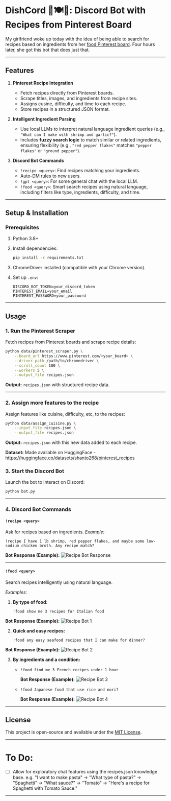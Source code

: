 # DishCord 📍🍽️🤖: Discord Bot with Recipes from Pinterest Board

My girlfriend woke up today with the idea of being able to search for recipes based on ingredients from her [food Pinterest board](https://www.pinterest.com/madihowa/foods/). Four hours later, she got this bot that does just that.

---

## Features

1. **Pinterest Recipe Integration**

   - Fetch recipes directly from Pinterest boards.
   - Scrape titles, images, and ingredients from recipe sites.
   - Assigns cusine, difficulty, and time to each recipe.
   - Store recipes in a structured JSON format.

2. **Intelligent Ingredient Parsing**

   - Use local LLMs to interpret natural language ingredient queries (e.g., `"What can I make with shrimp and garlic?"`).
   - Includes **fuzzy search logic** to match similar or related ingredients, ensuring flexibility (e.g., `"red pepper flakes"` matches `"pepper flakes"` or `"ground pepper"`).

3. **Discord Bot Commands**

   - `!recipe <query>`: Find recipes matching your ingredients.
   - Auto-DM rules to new users.
   - `!gpt <query>`: For some general chat with the local LLM.
   - `!food <query>`: Smart search recipes using natural language, including filters like type, ingredients, difficulty, and time.

---

## Setup & Installation

### Prerequisites

1. Python 3.8+
2. Install dependencies:

   ```bash
   pip install -r requirements.txt
   ```

3. ChromeDriver installed (compatible with your Chrome version).

4. Set up `.env`:
   ```plaintext
   DISCORD_BOT_TOKEN=your_discord_token
   PINTEREST_EMAIL=your_email
   PINTEREST_PASSWORD=your_password
   ```

---

## Usage

### **1. Run the Pinterest Scraper**

Fetch recipes from Pinterest boards and scrape recipe details:

```bash
python data/pinterest_scraper.py \
    --board_url https://www.pinterest.com/<your_board> \
    --driver_path /path/to/chromedriver \
    --scroll_count 100 \
    --workers 5 \
    --output_file recipes.json
```

**Output:** `recipes.json` with structured recipe data.


---

### **2. Assign more features to the recipe**

Assign features like cuisine, difficulty, etc, to the recipes:

```bash
python data/assign_cuisine.py \
    --input_file recipes.json \
    --output_file recipes.json
```

**Output:** `recipes.json` with this new data added to each recipe.

**Dataset:** Made available on HuggingFace - https://huggingface.co/datasets/shanto268/pinterest_recipes 

### **3. Start the Discord Bot**

Launch the bot to interact on Discord:

```bash
python bot.py
```

---

### **4. Discord Bot Commands**

#### `!recipe <query>`

Ask for recipes based on ingredients.
_Example:_

```
!recipe I have 1 lb shrimp, red pepper flakes, and maybe some low-sodium chicken broth. Any recipe match?
```

**Bot Response (Example):**
![Recipe Bot Response](images/recipe.png)

---

#### `!food <query>`

Search recipes intelligently using natural language.

_Examples:_

1. **By type of food:**

   ```
   !food show me 3 recipes for Italian food
   ```

**Bot Response (Example):**
![Recipe Bot 1](images/food1.png)

2. **Quick and easy recipes:**

   ```
   !food any easy seafood recipes that I can make for dinner?
   ```

**Bot Response (Example):**
![Recipe Bot 2](images/food2.png)

3. **By ingredients and a condition:**

   - ```
     !food find me 3 French recipes under 1 hour
     ```

     **Bot Response (Example):**
     ![Recipe Bot 3](images/food3.png)

   - ```
     !food Japanese food that use rice and nori?
     ```
     **Bot Response (Example):**
     ![Recipe Bot 4](images/food4.png)

---




## License

This project is open-source and available under the [MIT License](LICENSE).

---

# To Do:

- [ ] Allow for exploratory chat features using the recipes.json knowledge base. e.g. "I want to make pasta" -> "What type of pasta?" -> "Spaghetti" -> "What sauce?" -> "Tomato" -> "Here's a recipe for Spaghetti with Tomato Sauce."

---
